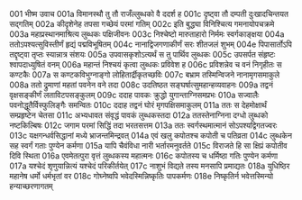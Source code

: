 001  भीष्म उवाच
001a विमानस्थौ तु तौ राजँल्लुब्धको वै ददर्श ह
001c दृष्ट्वा तौ दम्पती दुःखादचिन्तयत सद्गतिम्
002a कीदृशेनेह तपसा गच्छेयं परमां गतिम्
002c इति बुद्ध्या विनिश्चित्य गमनायोपचक्रमे
003a महाप्रस्थानमाश्रित्य लुब्धकः पक्षिजीवनः
003c निश्चेष्टो मारुताहारो निर्ममः स्वर्गकाङ्क्षया
004a ततोऽपश्यत्सुविस्तीर्णं हृद्यं पद्मविभूषितम्
004c नानाद्विजगणाकीर्णं सरः शीतजलं शुभम्
004e पिपासार्तोऽपि तद्दृष्ट्वा तृप्तः स्यान्नात्र संशयः
005a उपवासकृशोऽत्यर्थं स तु पार्थिव लुब्धकः
005c उपसर्पत संहृष्टः श्वापदाध्युषितं वनम्
006a महान्तं निश्चयं कृत्वा लुब्धकः प्रविवेश ह
006c प्रविशन्नेव च वनं निगृहीतः स कण्टकैः
007a स कण्टकविभुग्नाङ्गो लोहितार्द्रीकृतच्छविः
007c बभ्राम तस्मिन्विजने नानामृगसमाकुले
008a ततो द्रुमाणां महतां पवनेन वने तदा
008c उदतिष्ठत सङ्घर्षात्सुमहान्हव्यवाहनः
009a तद्वनं वृक्षसङ्कीर्णं लताविटपसङ्कुलम्
009c ददाह पावकः क्रुद्धो युगान्ताग्निसमप्रभः
010a सज्वालैः पवनोद्धूतैर्विस्फुलिङ्गैः समन्वितः
010c ददाह तद्वनं घोरं मृगपक्षिसमाकुलम्
011a ततः स देहमोक्षार्थं सम्प्रहृष्टेन चेतसा
011c अभ्यधावत संवृद्धं पावकं लुब्धकस्तदा
012a ततस्तेनाग्निना दग्धो लुब्धको नष्टकिल्बिषः
012c जगाम परमां सिद्धिं तदा भरतसत्तम
013a ततः स्वर्गस्थमात्मानं सोऽपश्यद्विगतज्वरः
013c यक्षगन्धर्वसिद्धानां मध्ये भ्राजन्तमिन्द्रवत्
014a एवं खलु कपोतश्च कपोती च पतिव्रता
014c लुब्धकेन सह स्वर्गं गताः पुण्येन कर्मणा
015a यापि चैवंविधा नारी भर्तारमनुवर्तते
015c विराजते हि सा क्षिप्रं कपोतीव दिवि स्थिता
016a एवमेतत्पुरा वृत्तं लुब्धकस्य महात्मनः
016c कपोतस्य च धर्मिष्ठा गतिः पुण्येन कर्मणा
017a यश्चेदं शृणुयान्नित्यं यश्चेदं परिकीर्तयेत्
017c नाशुभं विद्यते तस्य मनसापि प्रमाद्यतः
018a युधिष्ठिर महानेष धर्मो धर्मभृतां वर
018c गोघ्नेष्वपि भवेदस्मिन्निष्कृतिः पापकर्मणः
018e निष्कृतिर्न भवेत्तस्मिन्यो हन्याच्छरणागतम्

